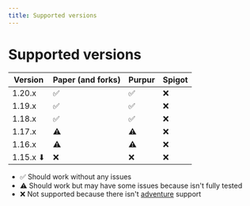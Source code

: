 ```yaml
---
title: Supported versions
---
```

# Supported versions

| Version  | Paper (and forks) | Purpur | Spigot |
| -------- | ----------------- | ------ | ------ |
| 1.20.x   | ✅                | ✅     | ❌     |
| 1.19.x   | ✅                | ✅     | ❌     |
| 1.18.x   | ✅                | ✅     | ❌     |
| 1.17.x   | ⚠️                | ⚠️     | ❌     |
| 1.16.x   | ⚠️                | ⚠️     | ❌     |
| 1.15.x ⬇ | ❌                | ❌     | ❌     |

- ✅ Should work without any issues
- ⚠️ Should work but may have some issues because isn't fully tested
- ❌ Not supported because there isn't [adventure](https://docs.advntr.dev/) support
